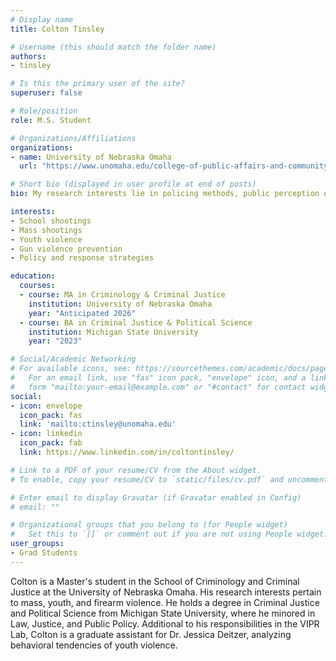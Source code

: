 ```yaml
---
# Display name
title: Colton Tinsley

# Username (this should match the folder name)
authors:
- tinsley

# Is this the primary user of the site?
superuser: false

# Role/position
role: M.S. Student

# Organizations/Affiliations
organizations:
- name: University of Nebraska Omaha
  url: "https://www.unomaha.edu/college-of-public-affairs-and-community-service/criminology-and-criminal-justice/about-us/funded-graduate-students.php#Masters%20Students%20(funded%20on%20graduate%20assistantships)-main"

# Short bio (displayed in user profile at end of posts)
bio: My research interests lie in policing methods, public perception of authority, and quantitative analysis.

interests:
- School shootings
- Mass shootings
- Youth violence
- Gun violence prevention
- Policy and response strategies

education:
  courses:
  - course: MA in Criminology & Criminal Justice
    institution: University of Nebraska Omaha
    year: "Anticipated 2026"
  - course: BA in Criminal Justice & Political Science
    institution: Michigan State University
    year: "2023"

# Social/Academic Networking
# For available icons, see: https://sourcethemes.com/academic/docs/page-builder/#icons
#   For an email link, use "fas" icon pack, "envelope" icon, and a link in the
#   form "mailto:your-email@example.com" or "#contact" for contact widget.
social:
- icon: envelope
  icon_pack: fas
  link: 'mailto:ctinsley@unomaha.edu'
- icon: linkedin
  icon_pack: fab
  link: https://www.linkedin.com/in/coltontinsley/

# Link to a PDF of your resume/CV from the About widget.
# To enable, copy your resume/CV to `static/files/cv.pdf` and uncomment the lines below.

# Enter email to display Gravatar (if Gravatar enabled in Config)
# email: ""

# Organizational groups that you belong to (for People widget)
#   Set this to `[]` or comment out if you are not using People widget.
user_groups:
- Grad Students
---
```


Colton is a Master's student in the School of Criminology and Criminal Justice at the University of Nebraska Omaha. His research interests pertain to mass, youth, and firearm violence. He holds a degree in Criminal Justice and Political Science from Michigan State University, where he minored in Law, Justice, and Public Policy. Additional to his responsibilities in the VIPR Lab, Colton is a graduate assistant for Dr. Jessica Deitzer, analyzing behavioral tendencies of youth violence.